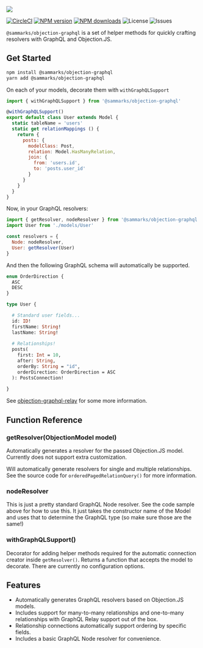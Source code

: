 ![][header-image]

[![CircleCI][circleci-image]][circleci-url]
[![NPM version][npm-version]][npm-url]
[![NPM downloads][npm-downloads]][npm-url]
![License][license]
![Issues][issues]

`@sammarks/objection-graphql` is a set of helper methods for quickly crafting resolvers with GraphQL and Objection.JS. 

## Get Started

```sh
npm install @sammarks/objection-graphql
yarn add @sammarks/objection-graphql
```

On each of your models, decorate them with `withGraphQLSupport`

```js
import { withGraphQLSupport } from '@sammarks/objection-graphql'

@withGraphQLSupport()
export default class User extends Model {
  static tableName = 'users'
  static get relationMappings () {
    return {
      posts: {
        modelClass: Post,
        relation: Model.HasManyRelation,
        join: {
          from: 'users.id',
          to: 'posts.user_id'
        }
      }
    }
  }
}
```

Now, in your GraphQL resolvers:

```js
import { getResolver, nodeResolver } from '@sammarks/objection-graphql'
import User from './models/User'

const resolvers = {
  Node: nodeResolver,
  User: getResolver(User)
}
```

And then the following GraphQL schema will automatically be supported.

```graphql
enum OrderDirection {
  ASC
  DESC
}

type User {

  # Standard user fields...
  id: ID!
  firstName: String!
  lastName: String!
  
  # Relationships!
  posts(
    first: Int = 10,
    after: String,
    orderBy: String = "id",
    orderDirection: OrderDirection = ASC
  ): PostsConnection!
  
}
```

See [objection-graphql-relay](https://github.com/sammarks/objection-graphql-relay) for some more information. 

## Function Reference

### getResolver(ObjectionModel model)

Automatically generates a resolver for the passed Objection.JS model. Currently does not support
extra customization.

Will automatically generate resolvers for single and multiple relationships. See the source code
for `orderedPagedRelationQuery()` for more information.

### nodeResolver

This is just a pretty standard GraphQL Node resolver. See the code sample above for how to use
this. It just takes the constructor name of the Model and uses that to determine the GraphQL type
(so make sure those are the same!)

### withGraphQLSupport()

Decorator for adding helper methods required for the automatic connection creator inside `getResolver()`. 
Returns a function that accepts the model to decorate. There are currently no configuration options. 

## Features

- Automatically generates GraphQL resolvers based on Objection.JS models.
- Includes support for many-to-many relationships and one-to-many relationships with GraphQL Relay
  support out of the box.
- Relationship connections automatically support ordering by specific fields.
- Includes a basic GraphQL Node resolver for convenience.

[header-image]: https://raw.githubusercontent.com/sammarks/art/master/objection-graphql/header.jpg
[circleci-image]: https://img.shields.io/circleci/project/github/sammarks/objection-graphql.svg
[circleci-url]: https://circleci.com/gh/sammarks/objection-graphql/tree/master
[npm-version]: https://img.shields.io/npm/v/@sammarks/objection-graphql.svg
[npm-downloads]: https://img.shields.io/npm/dm/@sammarks/objection-graphql.svg
[npm-url]: https://www.npmjs.com/package/@sammarks/objection-graphql
[license]: https://img.shields.io/github/license/sammarks/objection-graphql.svg
[issues]: https://img.shields.io/github/issues/sammarks/objection-graphql.svg
